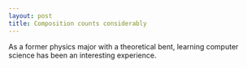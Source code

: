 ```yaml
---
layout: post
title: Composition counts considerably
---
```


As a former physics major with a theoretical bent, learning computer science
has been an interesting experience.

